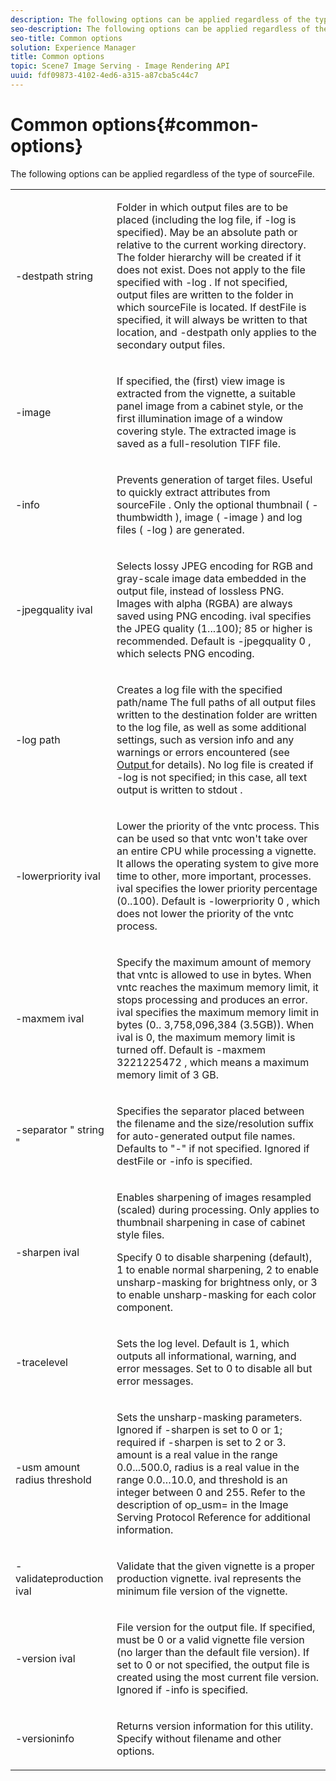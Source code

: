 ```yaml
---
description: The following options can be applied regardless of the type of sourceFile.
seo-description: The following options can be applied regardless of the type of sourceFile.
seo-title: Common options
solution: Experience Manager
title: Common options
topic: Scene7 Image Serving - Image Rendering API
uuid: fdf09873-4102-4ed6-a315-a87cba5c44c7
---
```


# Common options{#common-options}

The following options can be applied regardless of the type of sourceFile.

<table id="simpletable_3BFC3737C891411D84405CEEF6B19542"> 
 <tr class="strow"> 
  <td class="stentry"> <p> <span class="codeph"> -destpath <span class="varname"> string </span> </span> </p> </td> 
  <td class="stentry"> <p>Folder in which output files are to be placed (including the log file, if <span class="codeph"> -log </span> is specified). May be an absolute path or relative to the current working directory. The folder hierarchy will be created if it does not exist. Does not apply to the file specified with <span class="codeph"> -log </span>. If not specified, output files are written to the folder in which <span class="varname"> sourceFile </span> is located. If <span class="varname"> destFile </span> is specified, it will always be written to that location, and <span class="codeph"> -destpath </span> only applies to the secondary output files. </p> </td> 
 </tr> 
 <tr class="strow"> 
  <td class="stentry"> <p> <span class="codeph"> -image </span> </p> </td> 
  <td class="stentry"> <p>If specified, the (first) view image is extracted from the vignette, a suitable panel image from a cabinet style, or the first illumination image of a window covering style. The extracted image is saved as a full-resolution TIFF file. </p> </td> 
 </tr> 
 <tr class="strow"> 
  <td class="stentry"> <p> <span class="codeph"> -info </span> </p> </td> 
  <td class="stentry"> <p>Prevents generation of target files. Useful to quickly extract attributes from <span class="varname"> sourceFile </span>. Only the optional thumbnail ( <span class="codeph"> -thumbwidth </span>), image ( <span class="codeph"> -image </span>) and log files ( <span class="codeph"> -log </span>) are generated. </p> </td> 
 </tr> 
 <tr class="strow"> 
  <td class="stentry"> <p> <span class="codeph"> -jpegquality <span class="varname"> ival </span> </span> </p> </td> 
  <td class="stentry"> <p>Selects lossy JPEG encoding for RGB and gray-scale image data embedded in the output file, instead of lossless PNG. Images with alpha (RGBA) are always saved using PNG encoding. <span class="varname"> ival </span> specifies the JPEG quality (1...100); 85 or higher is recommended. Default is <span class="codeph"> -jpegquality 0 </span>, which selects PNG encoding. </p> </td> 
 </tr> 
 <tr class="strow"> 
  <td class="stentry"> <p> <span class="codeph"> -log <span class="varname"> path </span> </span> </p> </td> 
  <td class="stentry"> <p>Creates a log file with the specified path/name The full paths of all output files written to the destination folder are written to the log file, as well as some additional settings, such as version info and any warnings or errors encountered (see <a href="../../../../ir-api/vntc/utilities/c-ir-vignette-converter-vntc/r-ir-output.md#reference-c51e30b721eb416bb646089f0ac045c5" type="reference" format="dita" scope="local"> Output </a> for details). No log file is created if <span class="codeph"> -log </span> is not specified; in this case, all text output is written to <span class="codeph"> stdout </span>. </p> </td> 
 </tr> 
 <tr class="strow"> 
  <td class="stentry"> <p> <span class="codeph"> -lowerpriority <span class="varname"> ival </span> </span> </p> </td> 
  <td class="stentry"> <p>Lower the priority of the <span class="filepath"> vntc </span> process. This can be used so that <span class="filepath"> vntc </span> won't take over an entire CPU while processing a vignette. It allows the operating system to give more time to other, more important, processes. <span class="varname"> ival </span> specifies the lower priority percentage (0..100). Default is <span class="codeph"> -lowerpriority 0 </span>, which does not lower the priority of the <span class="filepath"> vntc </span> process. </p> </td> 
 </tr> 
 <tr class="strow"> 
  <td class="stentry"> <p> <span class="codeph"> -maxmem <span class="varname"> ival </span> </span> </p> </td> 
  <td class="stentry"> <p>Specify the maximum amount of memory that <span class="filepath"> vntc </span> is allowed to use in bytes. When <span class="filepath"> vntc </span> reaches the maximum memory limit, it stops processing and produces an error. <span class="varname"> ival </span> specifies the maximum memory limit in bytes (0.. 3,758,096,384 (3.5GB)). When <span class="varname"> ival </span> is 0, the maximum memory limit is turned off. Default is <span class="codeph"> -maxmem 3221225472 </span>, which means a maximum memory limit of 3 GB. </p> </td> 
 </tr> 
 <tr class="strow"> 
  <td class="stentry"> <p> <span class="codeph"> -separator " <span class="varname"> string </span>" </span> </p> </td> 
  <td class="stentry"> <p>Specifies the separator placed between the filename and the size/resolution suffix for auto-generated output file names. Defaults to "-" if not specified. Ignored if <span class="varname"> destFile </span> or <span class="codeph"> -info </span> is specified. </p> </td> 
 </tr> 
 <tr class="strow"> 
  <td class="stentry"> <p> <span class="codeph"> -sharpen <span class="varname"> ival </span> </span> </p> </td> 
  <td class="stentry"> <p>Enables sharpening of images resampled (scaled) during processing. Only applies to thumbnail sharpening in case of cabinet style files. </p> <p>Specify 0 to disable sharpening (default), 1 to enable normal sharpening, 2 to enable unsharp-masking for brightness only, or 3 to enable unsharp-masking for each color component. </p> </td> 
 </tr> 
 <tr class="strow"> 
  <td class="stentry"> <p> <span class="codeph"> -tracelevel </span> </p> </td> 
  <td class="stentry"> <p>Sets the log level. Default is 1, which outputs all informational, warning, and error messages. Set to 0 to disable all but error messages. </p> </td> 
 </tr> 
 <tr class="strow"> 
  <td class="stentry"> <p> <span class="codeph"> -usm <span class="varname"> amount </span> <span class="varname"> radius </span> <span class="varname"> threshold </span> </span> </p> </td> 
  <td class="stentry"> <p>Sets the unsharp-masking parameters. Ignored if <span class="codeph"> -sharpen </span> is set to 0 or 1; required if <span class="codeph"> -sharpen </span> is set to 2 or 3. <span class="varname"> amount </span> is a real value in the range 0.0...500.0, <span class="varname"> radius </span> is a real value in the range 0.0…10.0, and <span class="varname"> threshold </span> is an integer between 0 and 255. Refer to the description of <span class="codeph"> op_usm= </span> in the Image Serving Protocol Reference for additional information. </p> </td> 
 </tr> 
 <tr class="strow"> 
  <td class="stentry"> <p> <span class="codeph"> -validateproduction <span class="varname"> ival </span> </span> </p> </td> 
  <td class="stentry"> <p>Validate that the given vignette is a proper production vignette. <span class="varname"> ival </span> represents the minimum file version of the vignette. </p> </td> 
 </tr> 
 <tr class="strow"> 
  <td class="stentry"> <p> <span class="codeph"> -version <span class="varname"> ival </span> </span> </p> </td> 
  <td class="stentry"> <p>File version for the output file. If specified, must be 0 or a valid vignette file version (no larger than the default file version). If set to 0 or not specified, the output file is created using the most current file version. Ignored if <span class="codeph"> -info </span> is specified. </p> </td> 
 </tr> 
 <tr class="strow"> 
  <td class="stentry"> <p> <span class="codeph"> -versioninfo </span> </p> </td> 
  <td class="stentry"> <p>Returns version information for this utility. Specify without filename and other options. </p> </td> 
 </tr> 
</table>

